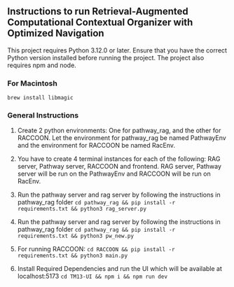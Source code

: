 ## Instructions to run Retrieval-Augmented Computational Contextual Organizer with Optimized Navigation


This project requires Python 3.12.0 or later. Ensure that you have the correct Python version installed before running the project. The project also requires npm and node.

### For Macintosh

`
brew install libmagic
`

### General Instructions

1. Create 2 python environments: One for pathway_rag, and the other for RACCOON. Let the environment for pathway_rag be named PathwayEnv and the environment for RACCOON be named RacEnv.

2. You have to create 4 terminal instances for each of the following: RAG server, Pathway server, RACCOON and frontend. RAG server, Pathway server will be run on the PathwayEnv and RACCOON will be run on RacEnv.

3. Run the pathway server and rag server by following the instructions in pathway_rag folder
   `
   cd pathway_rag &&
   pip install -r requirements.txt &&
   python3 rag_server.py
   `

3. Run the pathway server and rag server by following the instructions in pathway_rag folder
   `
   cd pathway_rag &&
   pip install -r requirements.txt &&
   python3 pw_new.py
   `

4. For running RACCOON:
   `
   cd RACCOON &&
   pip install -r requirements.txt &&
   python3 main.py
   `

3. Install Required Dependencies and run the UI which will be available at localhost:5173
   `
   cd TM13-UI &&
   npm i &&
   npm run dev
   `
